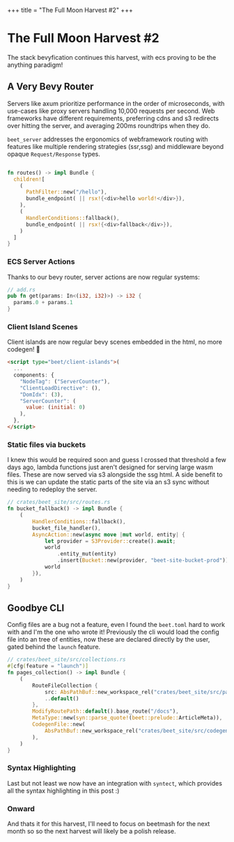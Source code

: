 +++
title = "The Full Moon Harvest #2"
+++

# The Full Moon Harvest #2

The stack bevyfication continues this harvest, with ecs proving to be the anything paradigm!

## A Very Bevy Router

Servers like axum prioritize performance in the order of microseconds, with use-cases like proxy servers handling 10,000 requests per second. Web frameworks have different requirements, preferring cdns and s3 redirects over hitting the server, and averaging 200ms roundtrips when they do.

`beet_server` addresses the ergonomics of webframework routing with features like multiple rendering strategies (ssr,ssg) and middleware beyond opaque `Request/Response` types.

```rust

fn routes() -> impl Bundle {
  children![
    (
      PathFilter::new("/hello"),
      bundle_endpoint( || rsx!{<div>hello world!</div>}),
    ),
    (
      HandlerConditions::fallback(),
      bundle_endpoint( || rsx!{<div>fallback</div>}),
    )
  ]
}
```

### ECS Server Actions

Thanks to our bevy router, server actions are now regular systems:

```rust
// add.rs
pub fn get(params: In<(i32, i32)>) -> i32 {
  params.0 + params.1
}
```

### Client Island Scenes

Client islands are now regular bevy scenes embedded in the html, no more codegen! 🥳

```html
<script type="beet/client-islands">(
  ...
  components: {
    "NodeTag": ("ServerCounter"),
    "ClientLoadDirective": (),
    "DomIdx": (3),
    "ServerCounter": (
      value: (initial: 0)
    ),
  },
</script>
```

### Static files via buckets

I knew this would be required soon and guess I crossed that threshold a few days ago, lambda functions just aren't designed for serving large wasm files. These are now served via s3 alongside the ssg html.
A side benefit to this is we can update the static parts of the site via an s3 sync without needing to redeploy the server.

```rust
// crates/beet_site/src/routes.rs
fn bucket_fallback() -> impl Bundle {
	(
		HandlerConditions::fallback(),
		bucket_file_handler(),
		AsyncAction::new(async move |mut world, entity| {
			let provider = S3Provider::create().await;
			world
				.entity_mut(entity)
				.insert(Bucket::new(provider, "beet-site-bucket-prod"));
			world
		}),
	)
}
```

## Goodbye CLI

Config files are a bug not a feature, even I found the `beet.toml` hard to work with and I'm the one who wrote it!
Previously the cli would load the config file into an tree of entities, now these are declared directly by the user, gated behind the `launch` feature.

```rust
// crates/beet_site/src/collections.rs
#[cfg(feature = "launch")]
fn pages_collection() -> impl Bundle {
	(
		RouteFileCollection {
			src: AbsPathBuf::new_workspace_rel("crates/beet_site/src/pages").unwrap(),
			..default()
		},
		ModifyRoutePath::default().base_route("/docs"),
		MetaType::new(syn::parse_quote!(beet::prelude::ArticleMeta)),
		CodegenFile::new(
			AbsPathBuf::new_workspace_rel("crates/beet_site/src/codegen/pages.rs").unwrap(),
		),
	)
}
```
### Syntax Highlighting

Last but not least we now have an integration with `syntect`, which provides all the syntax highlighting in this post :)


### Onward

And thats it for this harvest, I'll need to focus on beetmash for the next month so so the next harvest will likely be a polish release.
